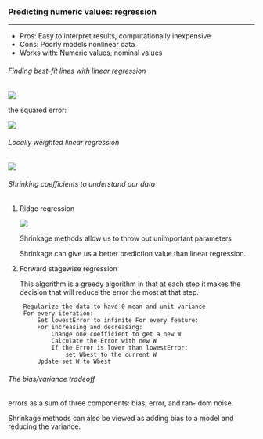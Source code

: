 ### Predicting numeric values: regression
---

- Pros: Easy to interpret results, computationally inexpensive
- Cons: Poorly models nonlinear data- Works with: Numeric values, nominal values
###### Finding best-fit lines with linear regression

<img src="http://www.forkosh.com/mathtex.cgi? \Large w=(X^\mathrm{T}X)^{-1}X^\mathrm{T}y">the squared error:
<img src="http://www.forkosh.com/mathtex.cgi? \Large \sum_{i=1}^m (y_i - x_i^\mathrm{T}w)^2">
###### Locally weighted linear regression

<img src="http://www.forkosh.com/mathtex.cgi? \Large w=(X^\mathrm{T}WX)^{-1}X^\mathrm{T}Wy">###### Shrinking coefficients to understand our data

1. Ridge regression

   <img src="http://www.forkosh.com/mathtex.cgi? \Large w=(X^\mathrm{T}X+\lambda I)^{-1}X^\mathrm{T}y">
   Shrinkage methods allow us to throw out unimportant parameters 
   Shrinkage can give us a better prediction value than linear regression.

2. Forward stagewise regression
   This algorithm is a greedy algorithm in that at each step it makes the decision that will reduce the error the most at that step. 
        Regularize the data to have 0 mean and unit variance        For every iteration:            Set lowestError to infinite For every feature:            For increasing and decreasing:                Change one coefficient to get a new W                Calculate the Error with new W                If the Error is lower than lowestError:                     set Wbest to the current W            Update set W to Wbest
###### The bias/variance tradeoff
errors as a sum of three components: bias, error, and ran- dom noise.
Shrinkage methods can also be viewed as adding bias to a model and reducing the variance.